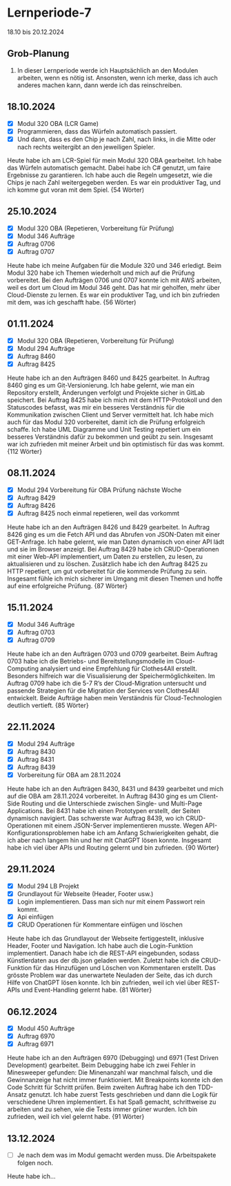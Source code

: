# Lernperiode-7

18.10 bis 20.12.2024

## Grob-Planung

1. In dieser Lernperiode werde ich Hauptsächlich an den Modulen arbeiten, wenn es nötig ist. Ansonsten, wenn ich merke, dass ich auch anderes machen kann, dann werde ich das reinschreiben.

## 18.10.2024

- [x] Modul 320 OBA (LCR Game)
- [x] Programmieren, dass das Würfeln automatisch passiert.
- [x] Und dann, dass es den Chip je nach Zahl, nach links, in die Mitte oder nach rechts weitergibt an den jeweiligen Spieler.

Heute habe ich am LCR-Spiel für mein Modul 320 OBA gearbeitet. Ich habe das Würfeln automatisch gemacht. Dabei habe ich C# genutzt, um faire Ergebnisse zu garantieren. Ich habe auch die Regeln umgesetzt, wie die Chips je nach Zahl weitergegeben werden. Es war ein produktiver Tag, und ich komme gut voran mit dem Spiel. {54 Wörter)

## 25.10.2024

- [x] Modul 320 OBA (Repetieren, Vorbereitung für Prüfung)
- [x] Modul 346 Aufträge
- [x] Auftrag 0706
- [x] Auftrag 0707

Heute habe ich meine Aufgaben für die Module 320 und 346 erledigt. Beim Modul 320 habe ich Themen wiederholt und mich auf die Prüfung vorbereitet. Bei den Aufträgen 0706 und 0707 konnte ich mit AWS arbeiten, weil es dort um Cloud im Modul 346 geht. Das hat mir geholfen, mehr über Cloud-Dienste zu lernen. Es war ein produktiver Tag, und ich bin zufrieden mit dem, was ich geschafft habe. {56 Wörter)

## 01.11.2024

- [x] Modul 320 OBA (Repetieren, Vorbereitung für Prüfung)
- [x] Modul 294 Aufträge
- [x] Auftrag 8460
- [x] Auftrag 8425

Heute habe ich an den Aufträgen 8460 und 8425 gearbeitet. In Auftrag 8460 ging es um Git-Versionierung. Ich habe gelernt, wie man ein Repository erstellt, Änderungen verfolgt und Projekte sicher in GitLab speichert. Bei Auftrag 8425 habe ich mich mit dem HTTP-Protokoll und den Statuscodes befasst, was mir ein besseres Verständnis für die Kommunikation zwischen Client und Server vermittelt hat. Ich habe mich auch für das Modul 320 vorbereitet, damit ich die Prüfung erfolgreich schaffe. Ich habe UML Diagramme und Unit Testing repetiert um ein besseres Verständnis dafür zu bekommen und geübt zu sein. Insgesamt war ich zufrieden mit meiner Arbeit und bin optimistisch für das was kommt. {112 Wörter}

## 08.11.2024

- [x] Modul 294 Vorbereitung für OBA Prüfung nächste Woche
- [x] Auftrag 8429
- [x] Auftrag 8426
- [x] Auftrag 8425 noch einmal repetieren, weil das vorkommt

Heute habe ich an den Aufträgen 8426 und 8429 gearbeitet. In Auftrag 8426 ging es um die Fetch API und das Abrufen von JSON-Daten mit einer GET-Anfrage. Ich habe gelernt, wie man Daten dynamisch von einer API lädt und sie im Browser anzeigt. Bei Auftrag 8429 habe ich CRUD-Operationen mit einer Web-API implementiert, um Daten zu erstellen, zu lesen, zu aktualisieren und zu löschen. Zusätzlich habe ich den Auftrag 8425 zu HTTP repetiert, um gut vorbereitet für die kommende Prüfung zu sein. Insgesamt fühle ich mich sicherer im Umgang mit diesen Themen und hoffe auf eine erfolgreiche Prüfung. {87 Wörter}

## 15.11.2024

- [x] Modul 346 Aufträge
- [x] Auftrag 0703
- [x] Auftrag 0709

Heute habe ich an den Aufträgen 0703 und 0709 gearbeitet. Beim Auftrag 0703 habe ich die Betriebs- und Bereitstellungsmodelle im Cloud-Computing analysiert und eine Empfehlung für Clothes4All erstellt. Besonders hilfreich war die Visualisierung der Speichermöglichkeiten. Im Auftrag 0709 habe ich die 5-7 R’s der Cloud-Migration untersucht und passende Strategien für die Migration der Services von Clothes4All entwickelt. Beide Aufträge haben mein Verständnis für Cloud-Technologien deutlich vertieft. {85 Wörter}

## 22.11.2024

- [x] Modul 294 Aufträge
- [x] Auftrag 8430
- [x] Auftrag 8431
- [x] Auftrag 8439
- [x] Vorbereitung für OBA am 28.11.2024

Heute habe ich an den Aufträgen 8430, 8431 und 8439 gearbeitet und mich auf die OBA am 28.11.2024 vorbereitet. In Auftrag 8430 ging es um Client-Side Routing und die Unterschiede zwischen Single- und Multi-Page Applications. Bei 8431 habe ich einen Prototypen erstellt, der Seiten dynamisch navigiert. Das schwerste war Auftrag 8439, wo ich CRUD-Operationen mit einem JSON-Server implementieren musste. Wegen API-Konfigurationsproblemen habe ich am Anfang Schwierigkeiten gehabt, die ich aber nach langem hin und her mit ChatGPT lösen konnte. Insgesamt habe ich viel über APIs und Routing gelernt und bin zufrieden. {90 Wörter}

## 29.11.2024

- [x] Modul 294 LB Projekt
- [x] Grundlayout für Webseite (Header, Footer usw.)
- [x] Login implementieren. Dass man sich nur mit einem Passwort rein kommt.
- [x] Api einfügen
- [x] CRUD Operationen für Kommentare einfügen und löschen

Heute habe ich das Grundlayout der Webseite fertiggestellt, inklusive Header, Footer und Navigation. Ich habe auch die Login-Funktion implementiert. Danach habe ich die REST-API eingebunden, sodass Künstlerdaten aus der db.json geladen werden. Zuletzt habe ich die CRUD-Funktion für das Hinzufügen und Löschen von Kommentaren erstellt. Das grösste Problem war das unerwartete Neuladen der Seite, das ich durch Hilfe von ChatGPT lösen konnte. Ich bin zufrieden, weil ich viel über REST-APIs und Event-Handling gelernt habe. {81 Wörter}

## 06.12.2024

- [x] Modul 450 Aufträge
- [x] Auftrag 6970
- [x] Auftrag 6971

Heute habe ich an den Aufträgen 6970 (Debugging) und 6971 (Test Driven Development) gearbeitet. Beim Debugging habe ich zwei Fehler in Minesweeper gefunden: Die Minenanzahl war manchmal falsch, und die Gewinnanzeige hat nicht immer funktioniert. Mit Breakpoints konnte ich den Code Schritt für Schritt prüfen. Beim zweiten Auftrag habe ich den TDD-Ansatz genutzt. Ich habe zuerst Tests geschrieben und dann die Logik für verschiedene Uhren implementiert. Es hat Spaß gemacht, schrittweise zu arbeiten und zu sehen, wie die Tests immer grüner wurden. Ich bin zufrieden, weil ich viel gelernt habe. {91 Wörter}

## 13.12.2024

- [ ] Je nach dem was im Modul gemacht werden muss. Die Arbeitspakete folgen noch.

Heute habe ich...

